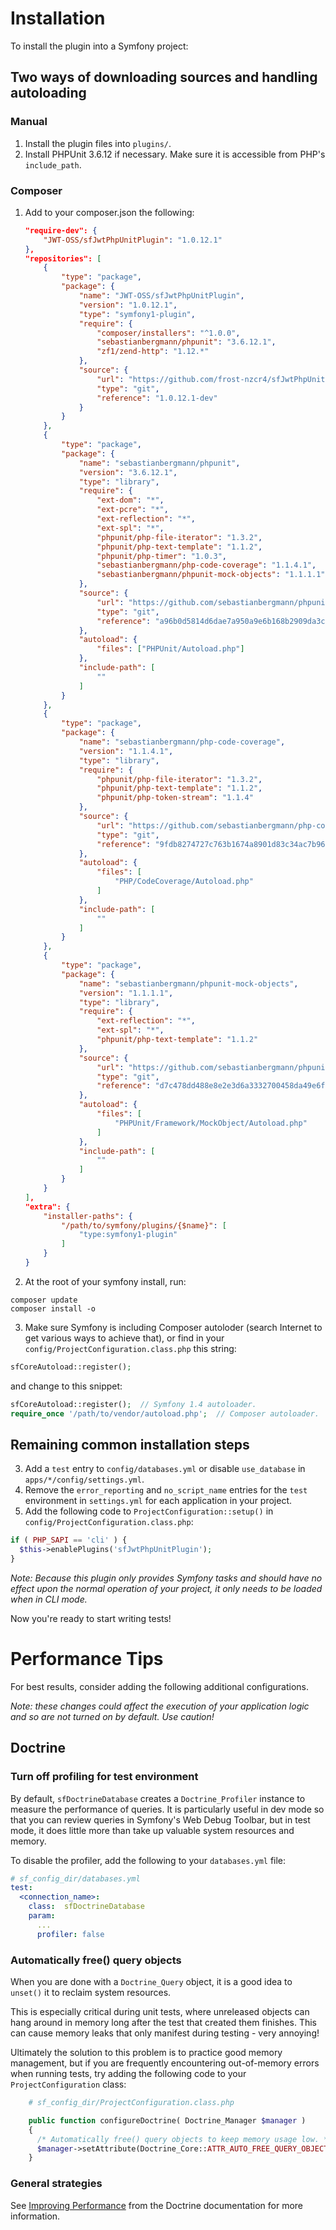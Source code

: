 # Installation
To install the plugin into a Symfony project:

## Two ways of downloading sources and handling autoloading

### Manual

1. Install the plugin files into `plugins/`.
2. Install PHPUnit 3.6.12 if necessary. Make sure it is accessible from PHP's
    `include_path`.

### Composer

1. Add to your composer.json the following:

    ```json
    "require-dev": {
        "JWT-OSS/sfJwtPhpUnitPlugin": "1.0.12.1"
    },
    "repositories": [
        {
            "type": "package",
            "package": {
                "name": "JWT-OSS/sfJwtPhpUnitPlugin",
                "version": "1.0.12.1",
                "type": "symfony1-plugin",
                "require": {
                    "composer/installers": "^1.0.0",
                    "sebastianbergmann/phpunit": "3.6.12.1",
                    "zf1/zend-http": "1.12.*"
                },
                "source": {
                    "url": "https://github.com/frost-nzcr4/sfJwtPhpUnitPlugin.git",
                    "type": "git",
                    "reference": "1.0.12.1-dev"
                }
            }
        },
        {
            "type": "package",
            "package": {
                "name": "sebastianbergmann/phpunit",
                "version": "3.6.12.1",
                "type": "library",
                "require": {
                    "ext-dom": "*",
                    "ext-pcre": "*",
                    "ext-reflection": "*",
                    "ext-spl": "*",
                    "phpunit/php-file-iterator": "1.3.2",
                    "phpunit/php-text-template": "1.1.2",
                    "phpunit/php-timer": "1.0.3",
                    "sebastianbergmann/php-code-coverage": "1.1.4.1",
                    "sebastianbergmann/phpunit-mock-objects": "1.1.1.1"
                },
                "source": {
                    "url": "https://github.com/sebastianbergmann/phpunit.git",
                    "type": "git",
                    "reference": "a96b0d5814d6dae7a950a9e6b168b2909da3c3f8"
                },
                "autoload": {
                    "files": ["PHPUnit/Autoload.php"]
                },
                "include-path": [
                    ""
                ]
            }
        },
        {
            "type": "package",
            "package": {
                "name": "sebastianbergmann/php-code-coverage",
                "version": "1.1.4.1",
                "type": "library",
                "require": {
                    "phpunit/php-file-iterator": "1.3.2",
                    "phpunit/php-text-template": "1.1.2",
                    "phpunit/php-token-stream": "1.1.4"
                },
                "source": {
                    "url": "https://github.com/sebastianbergmann/php-code-coverage.git",
                    "type": "git",
                    "reference": "9fdb8274727c763b1674a8901d83c34ac7b96b6f"
                },
                "autoload": {
                    "files": [
                        "PHP/CodeCoverage/Autoload.php"
                    ]
                },
                "include-path": [
                    ""
                ]
            }
        },
        {
            "type": "package",
            "package": {
                "name": "sebastianbergmann/phpunit-mock-objects",
                "version": "1.1.1.1",
                "type": "library",
                "require": {
                    "ext-reflection": "*",
                    "ext-spl": "*",
                    "phpunit/php-text-template": "1.1.2"
                },
                "source": {
                    "url": "https://github.com/sebastianbergmann/phpunit-mock-objects.git",
                    "type": "git",
                    "reference": "d7c478dd488e8e2e3d6a3332700458da49e6f1f3"
                },
                "autoload": {
                    "files": [
                        "PHPUnit/Framework/MockObject/Autoload.php"
                    ]
                },
                "include-path": [
                    ""
                ]
            }
        }
    ],
    "extra": {
        "installer-paths": {
            "/path/to/symfony/plugins/{$name}": [
                "type:symfony1-plugin"
            ]
        }
    }
    ```

2. At the root of your symfony install, run:

  ```ShellSession
composer update
composer install -o
  ```

3. Make sure Symfony is including Composer autoloder (search Internet to get
  various ways to achieve that), or find in your
  `config/ProjectConfiguration.class.php` this string:

  ```php
sfCoreAutoload::register();
  ```

  and change to this snippet: 

  ```php
sfCoreAutoload::register();  // Symfony 1.4 autoloader.
require_once '/path/to/vendor/autoload.php';  // Composer autoloader.
  ```

## Remaining common installation steps

3. Add a `test` entry to `config/databases.yml` or disable `use_database` in
  `apps/*/config/settings.yml`.
4. Remove the `error_reporting` and `no_script_name` entries for the `test`
    environment in `settings.yml` for each application in your project.
5. Add the following code to `ProjectConfiguration::setup()` in
  `config/ProjectConfiguration.class.php`:

  ```php
if ( PHP_SAPI == 'cli' ) {
    $this->enablePlugins('sfJwtPhpUnitPlugin');
}
  ```

  *Note: Because this plugin only provides Symfony tasks and should have no effect
    upon the normal operation of your project, it only needs to be loaded when in
    CLI mode.*

Now you're ready to start writing tests!

# Performance Tips

For best results, consider adding the following additional configurations.

*Note: these changes could affect the execution of your application logic
  and so are not turned on by default. Use caution!*

## Doctrine

### Turn off profiling for test environment

By default, `sfDoctrineDatabase` creates a `Doctrine_Profiler` instance
  to measure the performance of queries.  It is particularly useful in dev mode
  so that you can review queries in Symfony's Web Debug Toolbar, but in test
  mode, it does little more than take up valuable system resources and memory.

To disable the profiler, add the following to your `databases.yml` file:

```yaml
# sf_config_dir/databases.yml
test:
  <connection_name>:
    class:  sfDoctrineDatabase
    param:
      ...
      profiler: false
```

### Automatically free() query objects

When you are done with a `Doctrine_Query` object, it is a good idea to `unset()`
  it to reclaim system resources.

This is especially critical during unit tests, where unreleased objects can hang
  around in memory long after the test that created them finishes.  This can
  cause memory leaks that only manifest during testing - very annoying!

Ultimately the solution to this problem is to practice good memory management,
  but if you are frequently encountering out-of-memory errors when running
  tests, try adding the following code to your `ProjectConfiguration` class:

```php
    # sf_config_dir/ProjectConfiguration.class.php

    public function configureDoctrine( Doctrine_Manager $manager )
    {
      /* Automatically free() query objects to keep memory usage low. */
      $manager->setAttribute(Doctrine_Core::ATTR_AUTO_FREE_QUERY_OBJECTS, true);
    }
```

### General strategies

See [Improving Performance][1] from the Doctrine documentation for more information.

[1]: http://www.doctrine-project.org/projects/orm/1.2/docs/manual/improving-performance/en
